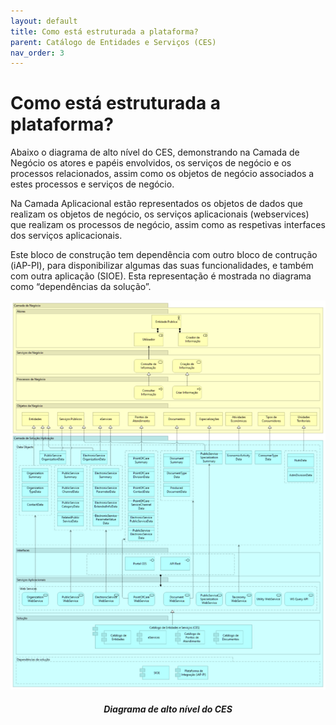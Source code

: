 ```yaml
---
layout: default
title: Como está estruturada a plataforma?
parent: Catálogo de Entidades e Serviços (CES)
nav_order: 3
---
```



# Como está estruturada a plataforma?

Abaixo o diagrama de alto nível do CES, demonstrando na Camada de Negócio os atores e papéis envolvidos, os serviços de negócio e os processos relacionados, assim como os objetos de negócio associados a estes processos e serviços de negócio.

Na Camada Aplicacional estão representados os objetos de dados que realizam os objetos de negócio, os serviços aplicacionais (webservices) que realizam os processos de negócio, assim como as respetivas interfaces dos serviços aplicacionais.

Este bloco de construção tem dependência com outro bloco de contrução (iAP-PI), para disponibilizar algumas das suas funcionalidades, e também com outra aplicação (SIOE). Esta representação é mostrada no diagrama como “dependências da solução”.

<div align="center">
  <img src="../../assets/images/ces.png" alt="Diagrama de alto nível do CES">
  <h5>Diagrama de alto nível do CES</h5>
</div>
<br>

